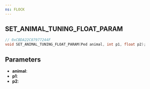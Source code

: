 ```yaml
---
ns: FLOCK
---
```

## SET_ANIMAL_TUNING_FLOAT_PARAM

```c
// 0xCBDA22C87977244F
void SET_ANIMAL_TUNING_FLOAT_PARAM(Ped animal, int p1, float p2);
```

## Parameters
* **animal**:
* **p1**:
* **p2**:
